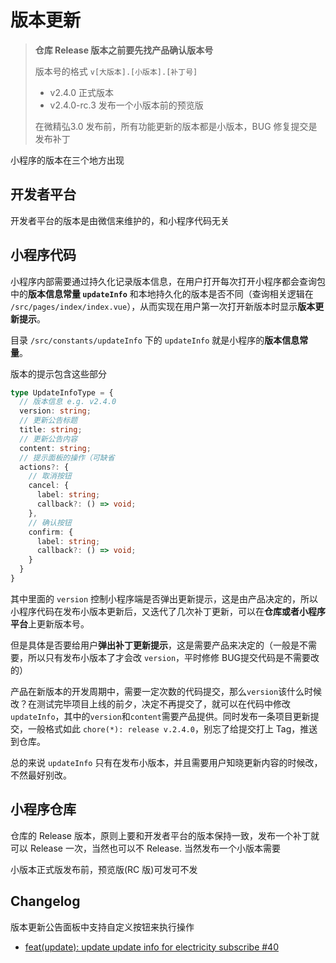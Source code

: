 # 版本更新

> **仓库 Release 版本之前要先找产品确认版本号**
> 
> 版本号的格式 `v[大版本].[小版本].[补丁号]`
> - v2.4.0 正式版本
> - v2.4.0-rc.3 发布一个小版本前的预览版
> 
> 在微精弘3.0 发布前，所有功能更新的版本都是小版本，BUG 修复提交是发布补丁

小程序的版本在三个地方出现

## 开发者平台

开发者平台的版本是由微信来维护的，和小程序代码无关

## 小程序代码

小程序内部需要通过持久化记录版本信息，在用户打开每次打开小程序都会查询包中的**版本信息常量 `updateInfo`** 和本地持久化的版本是否不同（查询相关逻辑在 `/src/pages/index/index.vue`），从而实现在用户第一次打开新版本时显示**版本更新提示**。

目录 `/src/constants/updateInfo` 下的 `updateInfo` 就是小程序的**版本信息常量**。

版本的提示包含这些部分

```ts
type UpdateInfoType = {
  // 版本信息 e.g. v2.4.0
  version: string;
  // 更新公告标题
  title: string;
  // 更新公告内容
  content: string;
  // 提示面板的操作（可缺省
  actions?: {
	// 取消按钮
    cancel: {
      label: string;
      callback?: () => void;
    },
    // 确认按钮
    confirm: {
      label: string;
      callback?: () => void;
    }
  }
}
```

其中里面的 `version` 控制小程序端是否弹出更新提示，这是由产品决定的，所以小程序代码在发布小版本更新后，又迭代了几次补丁更新，可以在**仓库或者小程序平台**上更新版本号。

但是具体是否要给用户**弹出补丁更新提示**，这是需要产品来决定的（一般是不需要，所以只有发布小版本了才会改 `version`，平时修修 BUG提交代码是不需要改的）

产品在新版本的开发周期中，需要一定次数的代码提交，那么`version`该什么时候改？在测试完毕项目上线的前夕，决定不再提交了，就可以在代码中修改`updateInfo`，其中的`version`和`content`需要产品提供。同时发布一条项目更新提交，一般格式如此 `chore(*): release v.2.4.0`，别忘了给提交打上 Tag，推送到仓库。

总的来说 `updateInfo` 只有在发布小版本，并且需要用户知晓更新内容的时候改，不然最好别改。

## 小程序仓库

仓库的 Release 版本，原则上要和开发者平台的版本保持一致，发布一个补丁就可以 Release 一次，当然也可以不 Release.  当然发布一个小版本需要

小版本正式版发布前，预览版(RC 版)可发可不发

## Changelog

版本更新公告面板中支持自定义按钮来执行操作
- [feat(update): update update info for electricity subscribe #40](https://github.com/zjutjh/WeJH-Taro/pull/40)